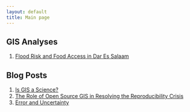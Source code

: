```yaml
---
layout: default
title: Main page
---
```

## GIS Analyses
1. [Flood Risk and Food Access in Dar Es Salaam](/Dar-Es-Salaam-Vulnerability/report)

## Blog Posts

1. [Is GIS a Science?](open-giscience)
2. [The Role of Open Source GIS in Resolving the Reproducibility Crisis](Reproducibility-crisis)
3. [Error and Uncertainty](error-and-uncertainty)
